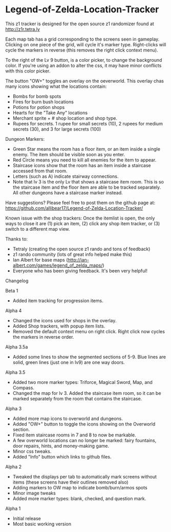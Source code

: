 # Legend-of-Zelda-Location-Tracker

This z1 tracker is designed for the open source z1 randomizer
found at http://z1r.tetra.ly

Each map tab has a grid corresponding to the screens seen in gameplay.  
Clicking on one piece of the grid, will cycle it's marker type.
Right-clicks will cycle the markers in reverse (this removes the right
click context menu).

To the right of the Lv 9 button, is a color picker, to change 
the background color. If you're using an addon to alter the css, 
it may have minor conflicts with this color picker.

The button "OW+" toggles an overlay on the oeverworld.  This overlay
chas many icons showing what the locations contain:
- Bombs for bomb spots
- Fires for burn bush locations
- Potions for potion shops
- Hearts for the "Take Any" locations
- Merchant sprite + # shop location and shop type.
- Rupees for secrets.  1 rupee for small secrets (10), 2 rupees for
medium secrets (30), and 3 for large secrets (100)

Dungeon Markers:
- Green Star means the room has a floor item, or an item inside a single
enemy.  The item should be visible soon as you enter.
- Red Circle means you need to kill all enemies for the item to appear.
- Staircase icons show that the room has an item inside a staircase 
accessed from that room.
- Letters (such as A) indicate stairway connections.
- Note that lv 3 is the only Lv that shows a staircase item room.  This is
so the staircase item and the floor item are able to be tracked separately. 
All other dungeons have a staircase marker instead.

Have suggestions?  Please feel free to post them on the github page at:
https://github.com/allibear17/Legend-of-Zelda-Location-Tracker/

Known issue with the shop trackers:  Once the itemlist is open, the only ways
to close it are (1) pick an item, (2) click any shop item tracker, or 
(3) switch to a different map view.

Thanks to:

- Tetraly (creating the open source z1 rando and tons of feedback)
- z1 rando community (lots of great info helped make this)
- Ian Albert for base maps (http://ian-albert.com/games/legend_of_zelda_maps/)
- Everyone who has been giving feedback.  It's been very helpful!

Changelog

Beta 1
- Added item tracking for progression items.

Alpha 4
- Changed the icons used for shops in the overlay.
- Added Shop trackers, with popup item lists.
- Removed the default context menu on right click.  Right click now cycles
the markers in reverse order.

Alpha 3.5a
- Added some lines to show the segmented sections of 5-9.  Blue lines 
are solid, green lines (just one in lv9) are one way doors.

Alpha 3.5
- Added two more marker types: Triforce, Magical Sword, Map, and Compass.
- Changed the map for lv 3.  Added the staircase item room, so it can be 
	marked separately from the room that contains the staircase.

Alpha 3
- Added more map icons to overworld and dungeons.
- Added "OW+" button to toggle the icons showing on the Overworld section.
- Fixed item staircase rooms in 7 and 8 to now be markable.
- A few overworld locations can no longer be marked:  fairy fountains, 
door repairs, hints, and money-making game.
- Minor css tweaks.
- Added "Info" button which links to github files.

Alpha 2
- Tweaked the displays per tab to automatically mark screens without items (these
screens have their outlines removed also)
- Adding markers to OW map to indicate bomb/burn/armos spots
- Minor image tweaks
- Added more marker types: blank, checked, and question mark.

Alpha 1
- Initial release
- Most basic working version
